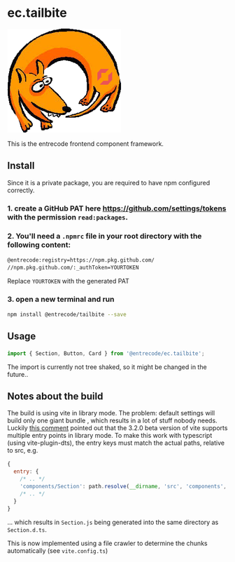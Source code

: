 # ec.tailbite

![tailbite logo](./logo.png)

This is the entrecode frontend component framework.

## Install

Since it is a private package, you are required to have npm configured correctly.

### 1. create a GitHub PAT here <https://github.com/settings/tokens> with the permission `read:packages`.

### 2. You'll need a `.npmrc` file in your root directory with the following content:

```sh
@entrecode:registry=https://npm.pkg.github.com/
//npm.pkg.github.com/:_authToken=YOURTOKEN
```

Replace `YOURTOKEN` with the generated PAT

### 3. open a new terminal and run

```sh
npm install @entrecode/tailbite --save
```

## Usage

```js
import { Section, Button, Card } from '@entrecode/ec.tailbite';
```

The import is currently not tree shaked, so it might be changed in the future..

## Notes about the build

The build is using vite in library mode. The problem: default settings will build only one giant bundle
, which results in a lot of stuff nobody needs. Luckily [this comment](https://github.com/vitejs/vite/discussions/1736#discussioncomment-3812904) pointed out that the 3.2.0 beta version of vite supports multiple entry points in library mode.
To make this work with typescript (using vite-plugin-dts), the entry keys must match the actual paths, relative to src, e.g.

```js
{
  entry: {
    /* .. */
    'components/Section': path.resolve(__dirname, 'src', 'components', 'Section.tsx'),
    /* .. */
  }
}
```

... which results in `Section.js` being generated into the same directory as `Section.d.ts`.

This is now implemented using a file crawler to determine the chunks automatically (see `vite.config.ts`)
